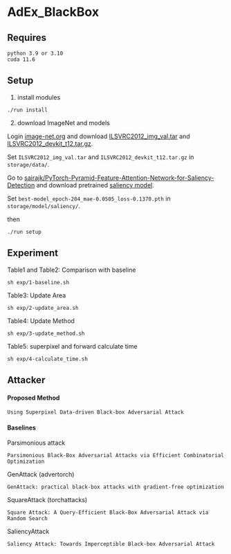 # AdEx_BlackBox

## Requires

    python 3.9 or 3.10
    cuda 11.6

## Setup

1. install modules

```
./run install
```

2. download ImageNet and models

Login [image-net.org](https://image-net.org/login.php) and download [ILSVRC2012_img_val.tar](https://image-net.org/data/ILSVRC/2012/ILSVRC2012_img_val.tar) and [ILSVRC2012_devkit_t12.tar.gz](https://image-net.org/data/ILSVRC/2012/ILSVRC2012_devkit_t12.tar.gz).

Set `ILSVRC2012_img_val.tar` and `ILSVRC2012_devkit_t12.tar.gz` in `storage/data/`.

Go to [sairajk/PyTorch-Pyramid-Feature-Attention-Network-for-Saliency-Detection](https://github.com/sairajk/PyTorch-Pyramid-Feature-Attention-Network-for-Saliency-Detection) and download pretrained [saliency model](https://drive.google.com/file/d/1Sc7dgXCZjF4wVwBihmIry-Xk7wTqrJdr/view).

Set `best-model_epoch-204_mae-0.0505_loss-0.1370.pth` in `storage/model/saliency/`.

then

```
./run setup
```

## Experiment

Table1 and Table2: Comparison with baseline

```
sh exp/1-baseline.sh
```

Table3: Update Area

```
sh exp/2-update_area.sh
```

Table4: Update Method

```
sh exp/3-update_method.sh
```

Table5: superpixel and forward calculate time

```
sh exp/4-calculate_time.sh
```

## Attacker

#### Proposed Method

    Using Superpixel Data-driven Black-box Adversarial Attack

#### Baselines

Parsimonious attack

    Parsimonious Black-Box Adversarial Attacks via Efficient Combinatorial Optimization

GenAttack (advertorch)

    GenAttack: practical black-box attacks with gradient-free optimization

SquareAttack (torchattacks)

    Square Attack: A Query-Efficient Black-Box Adversarial Attack via Random Search

SaliencyAttack

    Saliency Attack: Towards Imperceptible Black-box Adversarial Attack
